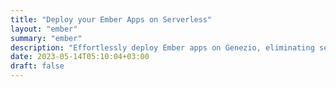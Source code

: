 ```yaml
---
title: "Deploy your Ember Apps on Serverless"
layout: "ember"
summary: "ember"
description: "Effortlessly deploy Ember apps on Genezio, eliminating server management. Enjoy seamless scaling, reduced costs, and increased flexibility with serverless."
date: 2023-05-14T05:10:04+03:00
draft: false
---
```

